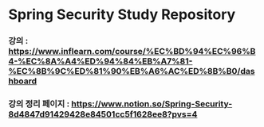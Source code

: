 # Spring Security Study Repository

### 강의 : https://www.inflearn.com/course/%EC%BD%94%EC%96%B4-%EC%8A%A4%ED%94%84%EB%A7%81-%EC%8B%9C%ED%81%90%EB%A6%AC%ED%8B%B0/dashboard

### 강의 정리 페이지 : https://www.notion.so/Spring-Security-8d4847d91429428e84501cc5f1628ee8?pvs=4
